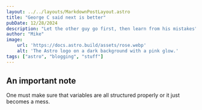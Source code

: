 ```yaml
---
layout: ../../layouts/MarkdownPostLayout.astro
title: "George C said next is better"
pubDate: 12/28/2024
description: "Let the other guy go first, then learn from his mistakes"
author: "Mike"
image: 
    url: 'https://docs.astro.build/assets/rose.webp'
    alt: 'The Astro logo on a dark background with a pink glow.'
tags: ["astro", "blogging", "stuff"]
---
```

## An important note
One must make sure that variables are all structured properly or it just becomes a mess.

